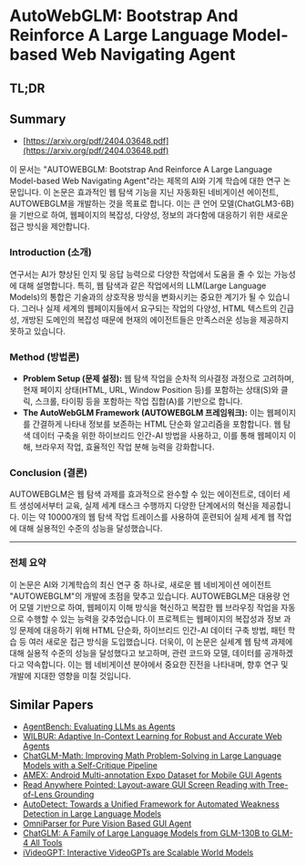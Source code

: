 # AutoWebGLM: Bootstrap And Reinforce A Large Language Model-based Web Navigating Agent
## TL;DR
## Summary
- [https://arxiv.org/pdf/2404.03648.pdf](https://arxiv.org/pdf/2404.03648.pdf)

이 문서는 "AUTOWEBGLM: Bootstrap And Reinforce A Large Language Model-based Web Navigating Agent"라는 제목의 AI와 기계 학습에 대한 연구 논문입니다. 이 논문은 효과적인 웹 탐색 기능을 지닌 자동화된 네비게이션 에이전트, AUTOWEBGLM을 개발하는 것을 목표로 합니다. 이는 큰 언어 모델(ChatGLM3-6B)을 기반으로 하여, 웹페이지의 복잡성, 다양성, 정보의 과다함에 대응하기 위한 새로운 접근 방식을 제안합니다.

### Introduction (소개)
연구서는 AI가 향상된 인지 및 응답 능력으로 다양한 작업에서 도움을 줄 수 있는 가능성에 대해 설명합니다. 특히, 웹 탐색과 같은 작업에서의 LLM(Large Language Models)의 통합은 기술과의 상호작용 방식을 변화시키는 중요한 계기가 될 수 있습니다. 그러나 실제 세계의 웹페이지들에서 요구되는 작업의 다양성, HTML 텍스트의 긴급성, 개방된 도메인의 복잡성 때문에 현재의 에이전트들은 만족스러운 성능을 제공하지 못하고 있습니다.

### Method (방법론)
- **Problem Setup (문제 설정):** 웹 탐색 작업을 순차적 의사결정 과정으로 고려하며, 현재 페이지 상태(HTML, URL, Window Position 등)를 포함하는 상태(S)와 클릭, 스크롤, 타이핑 등을 포함하는 작업 집합(A)를 기반으로 합니다.
- **The AutoWebGLM Framework (AUTOWEBGLM 프레임워크):** 이는 웹페이지를 간결하게 나타내 정보를 보존하는 HTML 단순화 알고리즘을 포함합니다. 웹 탐색 데이터 구축을 위한 하이브리드 인간-AI 방법을 사용하고, 이를 통해 웹페이지 이해, 브라우저 작업, 효율적인 작업 분해 능력을 강화합니다.

### Conclusion (결론)
AUTOWEBGLM은 웹 탐색 과제를 효과적으로 완수할 수 있는 에이전트로, 데이터 세트 생성에서부터 교육, 실제 세계 태스크 수행까지 다양한 단계에서의 혁신을 제공합니다. 이는 약 10000개의 웹 탐색 작업 트레이스를 사용하여 훈련되어 실제 세계 웹 작업에 대해 실용적인 수준의 성능을 달성했습니다.

---

### 전체 요약

이 논문은 AI와 기계학습의 최신 연구 중 하나로, 새로운 웹 네비게이션 에이전트 "AUTOWEBGLM"의 개발에 초점을 맞추고 있습니다. AUTOWEBGLM은 대용량 언어 모델 기반으로 하여, 웹페이지 이해 방식을 혁신하고 복잡한 웹 브라우징 작업을 자동으로 수행할 수 있는 능력을 갖추었습니다.이 프로젝트는 웹페이지의 복잡성과 정보 과잉 문제에 대응하기 위해 HTML 단순화, 하이브리드 인간-AI 데이터 구축 방법, 패턴 학습 등 여러 새로운 접근 방식을 도입했습니다. 더욱이, 이 논문은 실세계 웹 탐색 과제에 대해 실용적 수준의 성능을 달성했다고 보고하며, 관련 코드와 모델, 데이터를 공개하겠다고 약속합니다. 이는 웹 네비게이션 분야에서 중요한 진전을 나타내며, 향후 연구 및 개발에 지대한 영향을 미칠 것입니다.

## Similar Papers
- [AgentBench: Evaluating LLMs as Agents](2308.03688.md)
- [WILBUR: Adaptive In-Context Learning for Robust and Accurate Web Agents](2404.05902.md)
- [ChatGLM-Math: Improving Math Problem-Solving in Large Language Models with a Self-Critique Pipeline](2404.02893.md)
- [AMEX: Android Multi-annotation Expo Dataset for Mobile GUI Agents](2407.17490.md)
- [Read Anywhere Pointed: Layout-aware GUI Screen Reading with Tree-of-Lens Grounding](2406.19263.md)
- [AutoDetect: Towards a Unified Framework for Automated Weakness Detection in Large Language Models](2406.16714.md)
- [OmniParser for Pure Vision Based GUI Agent](2408.00203.md)
- [ChatGLM: A Family of Large Language Models from GLM-130B to GLM-4 All Tools](2406.12793.md)
- [iVideoGPT: Interactive VideoGPTs are Scalable World Models](2405.15223.md)

